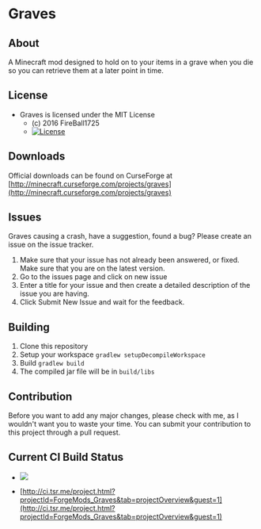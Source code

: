 # Graves #

## About ##
A Minecraft mod designed to hold on to your items in a grave when you die so you can retrieve them at a later point in time.

## License ##
* Graves is licensed under the MIT License
  - (c) 2016 FireBall1725
  - [![License](https://img.shields.io/badge/License-MIT-red.svg?style=flat)](http://opensource.org/licenses/MIT)

## Downloads ##
Official downloads can be found on CurseForge at [http://minecraft.curseforge.com/projects/graves](http://minecraft.curseforge.com/projects/graves)

## Issues ##
Graves causing a crash, have a suggestion, found a bug? Please create an issue on the issue tracker.

1. Make sure that your issue has not already been answered, or fixed.  Make sure that you are on the latest version.
2. Go to the issues page and click on new issue
3. Enter a title for your issue and then create a detailed description of the issue you are having.
4. Click Submit New Issue and wait for the feedback.

## Building ##
1. Clone this repository
2. Setup your workspace `gradlew setupDecompileWorkspace`
3. Build `gradlew build`
4. The compiled jar file will be in `build/libs`

## Contribution ##
Before you want to add any major changes, please check with me, as I wouldn't want you to waste your time.  You can submit your contribution to this project through a pull request.

## Current CI Build Status ##

- ![](http://ci.tsr.me/app/rest/builds/buildType:(id:ForgeMods_Graves_Gradle)/statusIcon)

- [http://ci.tsr.me/project.html?projectId=ForgeMods_Graves&tab=projectOverview&guest=1](http://ci.tsr.me/project.html?projectId=ForgeMods_Graves&tab=projectOverview&guest=1)